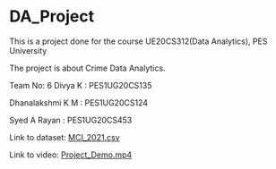 # DA_Project
This is a project done for the course UE20CS312(Data Analytics), PES University

The project is about Crime Data Analytics.

Team No: 6
Divya K          : PES1UG20CS135

Dhanalakshmi K M : PES1UG20CS124

Syed A Rayan     : PES1UG20CS453


Link to dataset: [MCI_2021.csv](https://drive.google.com/file/d/1p4E1nIN1F37Cs1epw7XH6q3zHZjvB8oN/view?usp=sharing)

Link to video: [Project_Demo.mp4](https://drive.google.com/file/d/1sCWwz1ffZpKruvfLSDhTP-d50Mc33ntV/view?usp=sharing)

